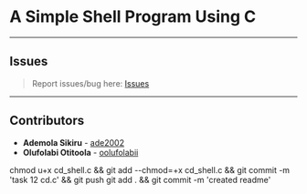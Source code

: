# A Simple Shell Program Using C

---

## Issues

> Report issues/bug here: [Issues](https://github.com/oolufolabii/simple_shell/issues)

---

## Contributors

+ **Ademola Sikiru** - [ade2002](https://github.com/Ade2002/)
+ **Olufolabi Otitoola** - [oolufolabii](github.com/oolufolabii/)


chmod u+x cd_shell.c && git add --chmod=+x cd_shell.c && git commit -m 'task 12 cd.c' && git push
git add . && git commit -m 'created readme'
